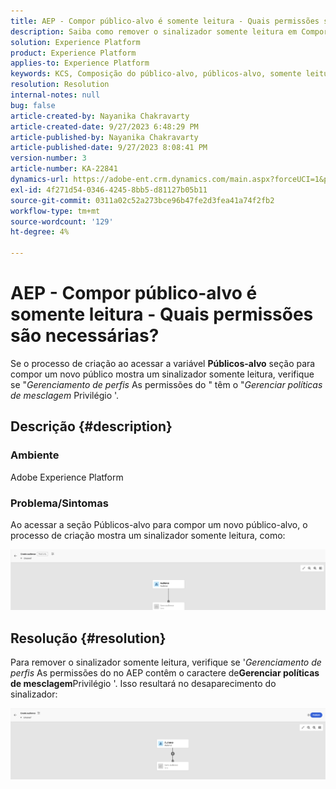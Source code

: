 ```yaml
---
title: AEP - Compor público-alvo é somente leitura - Quais permissões são necessárias?
description: Saiba como remover o sinalizador somente leitura em Compor público-alvo na AEP. As permissões devem incluir o privilégio "Gerenciar políticas de mesclagem".
solution: Experience Platform
product: Experience Platform
applies-to: Experience Platform
keywords: KCS, Composição do público-alvo, públicos-alvo, somente leitura, criar
resolution: Resolution
internal-notes: null
bug: false
article-created-by: Nayanika Chakravarty
article-created-date: 9/27/2023 6:48:29 PM
article-published-by: Nayanika Chakravarty
article-published-date: 9/27/2023 8:08:41 PM
version-number: 3
article-number: KA-22841
dynamics-url: https://adobe-ent.crm.dynamics.com/main.aspx?forceUCI=1&pagetype=entityrecord&etn=knowledgearticle&id=c11bf86f-665d-ee11-be6f-6045bd006149
exl-id: 4f271d54-0346-4245-8bb5-d81127b05b11
source-git-commit: 0311a02c52a273bce96b47fe2d3fea41a74f2fb2
workflow-type: tm+mt
source-wordcount: '129'
ht-degree: 4%

---
```


# AEP - Compor público-alvo é somente leitura - Quais permissões são necessárias?


Se o processo de criação ao acessar a variável <b>Públicos-alvo</b> seção para compor um novo público mostra um sinalizador somente leitura, verifique se &quot;*Gerenciamento de perfis* As permissões do &quot; têm o &quot;*Gerenciar políticas de mesclagem* Privilégio &#39;.

## Descrição {#description}


### Ambiente

Adobe Experience Platform

### Problema/Sintomas

Ao acessar a seção Públicos-alvo para compor um novo público-alvo, o processo de criação mostra um sinalizador somente leitura, como:

![](assets/___c21bf86f-665d-ee11-be6f-6045bd006149___.png)


## Resolução {#resolution}


Para remover o sinalizador somente leitura, verifique se &#39;*Gerenciamento de perfis* As permissões do no AEP contêm o caractere de<b>Gerenciar políticas de mesclagem</b>Privilégio &#39;. Isso resultará no desaparecimento do sinalizador:

![](assets/833c8ec9-ec56-ee11-be6f-6045bd0065f9.png)
